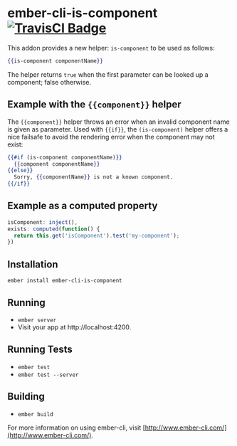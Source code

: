# ember-cli-is-component [![TravisCI Badge](https://travis-ci.org/xcambar/ember-cli-is-component.svg)](https://travis-ci.org/xcambar/ember-cli-is-component)

This addon provides a new helper: `is-component` to be used as follows:

```handlebars
{{is-component componentName}}
```

The helper returns `true` when the first parameter can be looked up
a component; false otherwise.

## Example with the `{{component}}` helper

The `{{component}}` helper throws an error when
an invalid component name is given as parameter.
Used with `{{if}}`, the `(is-component)` helper offers a nice failsafe
to avoid the rendering error when the component may not exist:

```handlebars
{{#if (is-component componentName)}}
  {{component componentName}}
{{else}}
  Sorry, {{componentName}} is not a known component.
{{/if}}
```

## Example as a computed property

```javascript
isComponent: inject(),
exists: computed(function() {
  return this.get('isComponent').test('my-component');
})
```

## Installation

```
ember install ember-cli-is-component
```

## Running

* `ember server`
* Visit your app at http://localhost:4200.

## Running Tests

* `ember test`
* `ember test --server`

## Building

* `ember build`

For more information on using ember-cli, visit [http://www.ember-cli.com/](http://www.ember-cli.com/).
